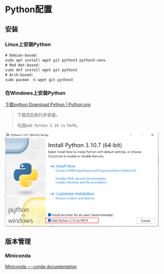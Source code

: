 # Python配置

## 安装

### Linux上安装Python

```shell
# Debian-based:
sudo apt install wget git python3 python3-venv
# Red Hat-based:
sudo dnf install wget git python3
# Arch-based:
sudo pacman -S wget git python3
```



### 在Windows上安装Python

[下载python Download Python | Python.org](https://www.python.org/downloads/)

> 下载完后执行并安装。
>
> 勾选`Add Python 3.10 to PATH`。

![image-20220913083226129](./Python%E9%85%8D%E7%BD%AE.assets/image-20220913083226129.png)

## 版本管理

### Miniconda

[Miniconda — conda documentation](https://docs.conda.io/en/latest/miniconda.html#windows-installers)